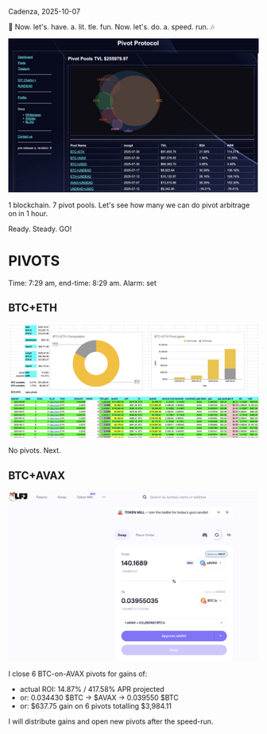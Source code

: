 Cadenza, 2025-10-07

🎵
Now. let's. have. a. lit. tle. fun.
Now. let's. do. a. speed. run.
🎶

![Pivot pools](imgs/01a-pools.png)

1 blockchain. 7 pivot pools.
Let's see how many we can do pivot arbitrage on in 1 hour.

Ready. Steady. GO!

# PIVOTS

Time: 7:29 am, end-time: 8:29 am. Alarm: set

## BTC+ETH

![BTC+ETH: 0 pivots](imgs/02-btc-eth-0.png)

No pivots. Next.
## BTC+AVAX 

![Close BTC-on-AVAX pivots](imgs/03a-close-btc-on-avax-pivot.png) 

I close 6 BTC-on-AVAX pivots for gains of: 


* actual ROI: 14.87% / 417.58% APR projected 
* or: 0.034430 $BTC -> $AVAX -> 0.039550 $BTC 
* or: $637.75 gain on 6 pivots totalling $3,984.11 




I will distribute gains and open new pivots after the speed-run. 

